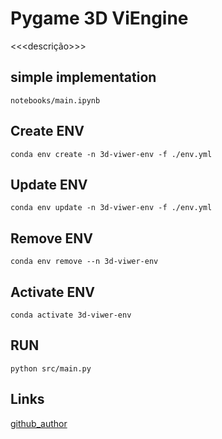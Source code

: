 # Pygame 3D ViEngine

<<<descrição>>>

## simple implementation

``` notebooks/main.ipynb ```

## Create ENV

``` conda env create -n 3d-viwer-env -f ./env.yml ```

## Update ENV

``` conda env update -n 3d-viwer-env -f ./env.yml ```

## Remove ENV

``` conda env remove --n 3d-viwer-env ```

## Activate ENV

``` conda activate 3d-viwer-env ```

## RUN

``` python src/main.py ```


## Links

[github_author](https://github.com/Diegoomal)